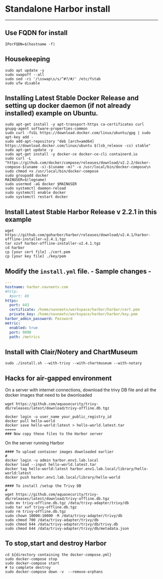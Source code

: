 # Standalone Harbor install
----
## Use FQDN for install

```
IPorFQDN=$(hostname -f)
```

## Housekeeping
```console
sudo apt update -y
sudo swapoff --all
sudo sed -ri '/\sswap\s/s/^#?/#/' /etc/fstab
sudo ufw disable
```

## Installing Latest Stable Docker Release and setting up docker daemon (if not already installed) example on Ubuntu. 
```console
sudo apt-get install -y apt-transport-https ca-certificates curl gnupg-agent software-properties-common
sudo curl -fsSL https://download.docker.com/linux/ubuntu/gpg | sudo apt-key add -
sudo add-apt-repository "deb [arch=amd64] https://download.docker.com/linux/ubuntu $(lsb_release -cs) stable"
sudo apt-get update -y
sudo apt-get install -y docker-ce docker-ce-cli containerd.io
sudo curl -L "https://github.com/docker/compose/releases/download/v2.2.2/docker-compose-$(uname -s)-$(uname -m)" -o /usr/local/bin/docker-compose\n
sudo chmod +x /usr/local/bin/docker-compose
sudo groupadd docker
MAINUSER=$(logname)
sudo usermod -aG docker $MAINUSER
sudo systemctl daemon-reload
sudo systemctl enable docker
sudo systemctl restart docker
```

## Install Latest Stable Harbor Release v 2.2.1 in this example
```console
wget https://github.com/goharbor/harbor/releases/download/v2.4.1/harbor-offline-installer-v2.4.1.tgz
tar xzvf harbor-offline-installer-v2.4.1.tgz
cd harbor
cp [your cert file] ./cert.pem 
cp [your key file] ./key/pem
```

## Modify the `install.yml` file. - Sample changes - 
```yaml
---
hostname: harbor.navneetv.com
#http:
  #port: 80
https:
  port: 443
  certificate: /home/navneetv/workspace/harbor/harbor/cert.pem
  private_key: /home/navneetv/workspace/harbor/harbor/key.pem
harbor_admin_password: Password  
metric:
  enabled: true
  port: 9090
  path: /metrics
```

## Install with Clair/Notery and ChartMuseum 
```console
sudo ./install.sh --with-trivy --with-chartmuseum --with-notary
```
## Hacks for air-gapped environment 

On a server with internet connections, download the trivy DB file and all the docker images that need to be dwonloaded
```console
wget https://github.com/aquasecurity/trivy-db/releases/latest/download/trivy-offline.db.tgz

docker login -u user_name your_public_registry_id
docker pull hello-world
docker save hello-world:latest > hello-world.latest.tar
=====
### Now copy these files to the Harbor server
```

On the server running Harbor 
```console
#### To upload container images downloaded earlier
#
docker login -u admin harbor.env1.lab.local
docker load --input hello-world.latest.tar
docker tag hello-world:latest harbor.env1.lab.local/library/hello-world:latest
docker push harbor.env1.lab.local/library/hello-world

#### To install /setup the Trivy DB
#
wget https://github.com/aquasecurity/trivy-db/releases/latest/download/trivy-offline.db.tgz
sudo mv trivy-offline.db.tgz /data/trivy-adapter/trivy/db
sudo tar xvf trivy-offline.db.tgz
sudo rm trivy-offline.db.tgz
sudo chown 10000:10000 -R /data/trivy-adapter/trivy/db
sudo chmod 700 /data/trivy-adapter/trivy/db
sudo chmod 644 /data/trivy-adapter/trivy/db/trivy.db
sudo chmod 644 /data/trivy-adapter/trivy/db/metadata.json
```

## To stop,start and destroy Harbor 
```console
cd ${directory containing the docker-compose.yml}
sudo docker-compose stop
sudo docker-compose start
# to complete destroy 
sudo docker-compose down -v  --remove-orphans
```
  
